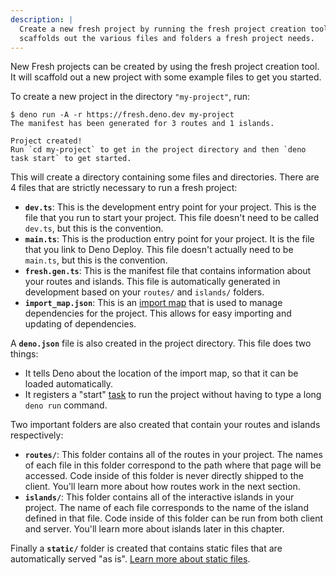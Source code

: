 ```yaml
---
description: |
  Create a new fresh project by running the fresh project creation tool. This
  scaffolds out the various files and folders a fresh project needs.
---
```


New Fresh projects can be created by using the fresh project creation tool. It
will scaffold out a new project with some example files to get you started.

To create a new project in the directory `"my-project"`, run:

```
$ deno run -A -r https://fresh.deno.dev my-project
The manifest has been generated for 3 routes and 1 islands.

Project created!
Run `cd my-project` to get in the project directory and then `deno task start` to get started.
```

This will create a directory containing some files and directories. There are 4
files that are strictly necessary to run a fresh project:

- **`dev.ts`**: This is the development entry point for your project. This is
  the file that you run to start your project. This file doesn't need to be
  called `dev.ts`, but this is the convention.
- **`main.ts`**: This is the production entry point for your project. It is the
  file that you link to Deno Deploy. This file doesn't actually need to be
  `main.ts`, but this is the convention.
- **`fresh.gen.ts`**: This is the manifest file that contains information about
  your routes and islands. This file is automatically generated in development
  based on your `routes/` and `islands/` folders.
- **`import_map.json`**: This is an [import map][import-map] that is used to
  manage dependencies for the project. This allows for easy importing and
  updating of dependencies.

A **`deno.json`** file is also created in the project directory. This file does
two things:

- It tells Deno about the location of the import map, so that it can be loaded
  automatically.
- It registers a "start" [task][task-runner] to run the project without having
  to type a long `deno run` command.

Two important folders are also created that contain your routes and islands
respectively:

- **`routes/`**: This folder contains all of the routes in your project. The
  names of each file in this folder correspond to the path where that page will
  be accessed. Code inside of this folder is never directly shipped to the
  client. You'll learn more about how routes work in the next section.
- **`islands/`**: This folder contains all of the interactive islands in your
  project. The name of each file corresponds to the name of the island defined
  in that file. Code inside of this folder can be run from both client and
  server. You'll learn more about islands later in this chapter.

Finally a **`static/`** folder is created that contains static files that are
automatically served "as is". [Learn more about static files][static-files].

[import-map]: https://deno.land/manual/linking_to_external_code/import_maps
[task-runner]: https://deno.land/manual/tools/task_runner
[static-files]: ../concepts/static-files
